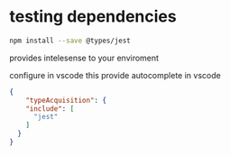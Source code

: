 # testing dependencies

```bash
npm install --save @types/jest
```

provides intelesense to your enviroment

configure in vscode this provide autocomplete in vscode

```json
{
    "typeAcquisition": {
    "include": [
      "jest"
    ]
  }
}
```
